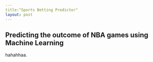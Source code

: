 ```yaml
---
title:"Sports Betting Predictor"
layout: post
---
```


## Predicting the outcome of NBA games using Machine Learning

hahahhaa.

